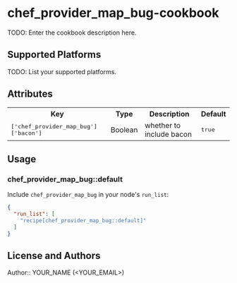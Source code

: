 # chef_provider_map_bug-cookbook

TODO: Enter the cookbook description here.

## Supported Platforms

TODO: List your supported platforms.

## Attributes

<table>
  <tr>
    <th>Key</th>
    <th>Type</th>
    <th>Description</th>
    <th>Default</th>
  </tr>
  <tr>
    <td><tt>['chef_provider_map_bug']['bacon']</tt></td>
    <td>Boolean</td>
    <td>whether to include bacon</td>
    <td><tt>true</tt></td>
  </tr>
</table>

## Usage

### chef_provider_map_bug::default

Include `chef_provider_map_bug` in your node's `run_list`:

```json
{
  "run_list": [
    "recipe[chef_provider_map_bug::default]"
  ]
}
```

## License and Authors

Author:: YOUR_NAME (<YOUR_EMAIL>)
